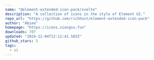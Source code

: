 ```yaml
---
name: "@element-extended-icon-pack/svelte"
description: "A collection of icons in the style of Element UI."
repo_url: "https://github.com/richhost/element-extended-icon-pack"
author: "Abiee"
homepage: "https://icons.xiangsu.fun"
downloads: 707
updated: "2024-12-04T12:12:41.503Z"
github_stars: 5
tags: 
  - ui
---
```


